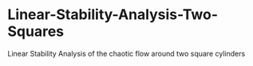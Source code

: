 # Linear-Stability-Analysis-Two-Squares
Linear Stability Analysis of the chaotic flow around two square cylinders
